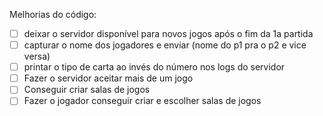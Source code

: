 Melhorias do código:

- [ ] deixar o servidor disponível para novos jogos após o fim da 1a partida
- [ ] capturar o nome dos jogadores e enviar (nome do p1 pra o p2 e vice versa)
- [ ] printar o tipo de carta ao invés do número nos logs do servidor
- [ ] Fazer o servidor aceitar mais de um jogo
- [ ] Conseguir criar salas de jogos 
- [ ] Fazer o jogador conseguir criar e escolher salas de jogos
